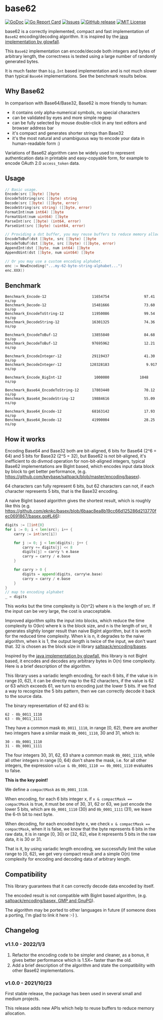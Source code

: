 # base62

[![GoDoc](https://img.shields.io/badge/api-Godoc-blue.svg)][godoc]
[![Go Report Card](https://goreportcard.com/badge/github.com/jxskiss/base62)][goreport]
[![Issues](https://img.shields.io/github/issues/jxskiss/base62.svg)][issues]
[![GitHub release](http://img.shields.io/github/release/jxskiss/base62.svg)][release]
[![MIT License](http://img.shields.io/badge/license-MIT-blue.svg)][license]

[godoc]: https://pkg.go.dev/github.com/jxskiss/base62
[goreport]: https://goreportcard.com/report/github.com/jxskiss/base62
[issues]: https://github.com/jxskiss/base62/issues
[release]: https://github.com/jxskiss/base62/releases
[license]: https://github.com/jxskiss/base62/blob/master/LICENSE

base62 is a correctly implemented, compact and fast implementation of `Base62` encoding/decoding algorithm.
It is inspired by the [java implementation by glowfall](https://github.com/glowfall/base62).

This `Base62` implementation can encode/decode both integers and bytes of arbitrary length,
the correctness is tested using a large number of randomly generated bytes.

It is much faster than `big.Int` based implementation and is not much slower than typical `Base64`
implementations. See the benchmark results below.

## Why Base62

In comparison with Base64/Base32, Base62 is more friendly to human:

- it contains only alpha-numerical symbols, no special characters
- can be validated by eyes and more simple regexp
- can be fully selected by mouse double-click in any text editors and browser address bar
- it's compact and generates shorter strings than Base32
- it's the most natural and unambiguous way to encode your data in human-readable form :)

Variations of Base62 algorithm cann be widely used to represent authentication data in printable and
easy-copyable form, for example to encode OAuth 2.0 `access_token` data.

## Usage

```go
// Basic usage.
Encode(src []byte) []byte
EncodeToString(src []byte) string
Decode(src []byte) ([]byte, error)
DecodeString(src string) ([]byte, error)
FormatInt(num int64) []byte
FormatUint(num uint64) []byte
ParseInt(src []byte) (int64, error)
ParseUint(src []byte) (uint64, error)

// Providing a dst buffer, you may reuse buffers to reduce memory allocation.
EncodeToBuf(dst []byte, src []byte) []byte
DecodeToBuf(dst []byte, src []byte) ([]byte, error)
AppendInt(dst []byte, num int64) []byte
AppendUint(dst []byte, num uint64) []byte

// Or you may use a custom encoding alphabet.
enc := NewEncoding("...my-62-byte-string-alphabet...")
enc.XXX()
```

## Benchmark

```text
Benchmark_Encode-12                     11654754                97.41 ns/op
Benchmark_Decode-12                     15481666                73.60 ns/op
Benchmark_EncodeToString-12             11950086                99.54 ns/op
Benchmark_DecodeString-12               16301325                74.36 ns/op

Benchmark_EncodeToBuf-12                13855840                84.68 ns/op
Benchmark_DecodeToBuf-12                97695962                12.21 ns/op

Benchmark_EncodeInteger-12              29119437                41.30 ns/op
Benchmark_DecodeInteger-12             120328183                 9.917 ns/op

Benchmark_Encode_BigInt-12               1000000              1048 ns/op

Benchmark_Base64_EncodeToString-12      17803440                70.12 ns/op
Benchmark_Base64_DecodeString-12        19884616                55.09 ns/op

Benchmark_Base64_Encode-12              68163142                17.93 ns/op
Benchmark_Base64_Decode-12              41990004                28.25 ns/op
```

## How it works

Encoding Base64 and Base32 both are bit-aligned, 6 bits for Base64 (2^6 = 64)
and 5 bits for Base32 (2^5 = 32), but Base62 is not bit-aligned, it's inefficient
to do divmod operation for non-bit-aligned integers, typical Base62 implementations
are BigInt based, which encodes input data block by block to get better performance,
(e.g. https://github.com/keybase/saltpack/blob/master/encoding/basex).

64 characters can fully represent 6 bits, but 62 characters can not, if each character
represents 5 bits, that is the Base32 encoding.

A naive BigInt based algorithm gives the shortest result, which is roughly like this
(e.g. https://github.com/eknkc/basex/blob/6baac8ea8b19cc66d125286d213770fec0691867/basex.go#L46):

```go
digits := []int{0}
for i := 0; i < len(src); i++ {
    carry := int(src[i])

    for j := 0; j < len(digits); j++ {
        carry += digits[j] << 8
        digits[j] = carry % e.base
        carry = carry / e.base
    }

    for carry > 0 {
        digits = append(digits, carry%e.base)
        carry = carry / e.base
    }
}
// map to encoding alphabet
_ = digits
```

This works but the time complexity is O(n^2) where n is the length of src. If the
input can be very large, the cost is unacceptable.

Improved algorithm splits the input into blocks, which reduce the time complexity to
O(kn) where k is the block size, and n is the length of src, it generates slightly
longer result than naive BigInt algorithm, but it is worth for the reduced time
complexity. When k is n, it degrades to the naive algorithm, when k is 1, the output
length is twice of the input, we don't want that. 32 is chosen as the block size
in library [saltpack/encoding/basex](https://github.com/keybase/saltpack/blob/master/encoding/basex).

Inspired by the [java implementation by glowfall](https://github.com/glowfall/base62),
this library is not BigInt based, it encodes and decodes any arbitrary bytes in O(n)
time complexity. Here is a brief description of the algorithm.

This library uses a variadic length encoding, for each 6 bits, if the value is in range
[0, 62), it can be directly map to the 62 characters, if the value is 62 or 63 which
exceeds 61, we turn to encoding just the lower 5 bits. If we find a way to recognize
the 5 bits pattern, then we can correctly decode it back to the source data.

The binary representation of 62 and 63 is:

    62 - 0b_0011_1110
    63 - 0b_0011_1111

They have a common mask `0b_0011_1110`, in range [0, 62), there are another two integers
have a similar mask `0b_0001_1110`, 30 and 31, which is:

    30 - 0b_0001_1110
    31 - 0b_0001_1111

The four integers 30, 31, 62, 63 share a common mask `0b_0001_1110`, while all other
integers in range [0, 64) don't share the mask, i.e. for all other integers, the
expression `value & 0b_0001_1110 == 0b_0001_1110` evaluates to false.

**This is the key point!**

We define a `compactMask` as `0b_0001_1110`.

When encoding, for each 6 bits integer x, if `x & compactMask == compactMask` is true,
it must be one of 30, 31, 62 or 63, we just encode the lower 5 bits, which are
`0b_0001_1110` (30) and `0b_0001_1111` (31), we leave the 6-th bit to next byte.

When decoding, for each encoded byte x, we check `x & compactMask == compactMask`, when
it is false, we know that the byte represents 6 bits in the raw data, it is in range
[0, 30) or [32, 62), else it represents 5 bits in the raw data, it is 30 or 31.

That is it, by using variadic length encoding, we successfully limit the value range
to [0, 62), we get very compact result and a simple O(n) time complexity for encoding
and decoding data of arbitrary length.

## Compatibility

This library guarantees that it can correctly decode data encoded by itself.

The encoded result is not compatible with BigInt based algorithm,
(e.g. [saltpack/encoding/basex, GMP and GnuPG](https://github.com/jxskiss/base62/issues/2)).

The algorithm may be ported to other languages in future (if someone does a porting,
I'm glad to link it here :-) ).

## Changelog

### v1.1.0 - 2022/1/3

1. Refactor the encoding code to be simpler and cleaner, as a bonus, it gives better
   performance which is 1.5X~ faster than the old.
2. Add a brief description of the algorithm and state the compatibility with other
   Base62 implementations.

### v1.0.0 - 2021/10/23

First stable release, the package has been used in several small and medium projects.

This release adds new APIs which help to reuse buffers to reduce memory allocation.
